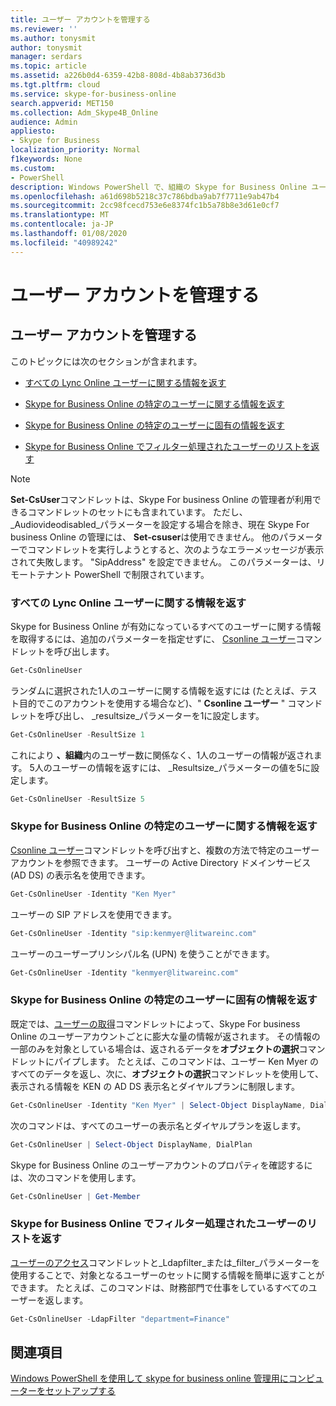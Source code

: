 ```yaml
---
title: ユーザー アカウントを管理する
ms.reviewer: ''
ms.author: tonysmit
author: tonysmit
manager: serdars
ms.topic: article
ms.assetid: a226b0d4-6359-42b8-808d-4b8ab3736d3b
ms.tgt.pltfrm: cloud
ms.service: skype-for-business-online
search.appverid: MET150
ms.collection: Adm_Skype4B_Online
audience: Admin
appliesto:
- Skype for Business
localization_priority: Normal
f1keywords: None
ms.custom:
- PowerShell
description: Windows PowerShell で、組織の Skype for Business Online ユーザーに関する情報を取得するには、Windows PowerShell でユーザーの取得コマンドレットを使用します。
ms.openlocfilehash: a61d698b5218c37c786bdba9ab7f7711e9ab47b4
ms.sourcegitcommit: 2cc98fcecd753e6e8374fc1b5a78b8e3d61e0cf7
ms.translationtype: MT
ms.contentlocale: ja-JP
ms.lasthandoff: 01/08/2020
ms.locfileid: "40989242"
---
```

# <a name="manage-user-accounts"></a>ユーザー アカウントを管理する

## <a name="manage-user-accounts"></a>ユーザー アカウントを管理する

このトピックには次のセクションが含まれます。

- [すべての Lync Online ユーザーに関する情報を返す](manage-user-accounts.md#BKMKReturnInfoAboutAllUsers)

- [Skype for Business Online の特定のユーザーに関する情報を返す](manage-user-accounts.md#BKMKReturnInfoSpecificUser)

- [Skype for Business Online の特定のユーザーに固有の情報を返す](manage-user-accounts.md#BKMKReturninfoSpecificUsers)

- [Skype for Business Online でフィルター処理されたユーザーのリストを返す](manage-user-accounts.md#BKMKReturnFilteredListofUsers)

> [!NOTE]
> **Set-CsUser**コマンドレットは、Skype For business Online の管理者が利用できるコマンドレットのセットにも含まれています。 ただし、 _Audiovideodisabled_パラメーターを設定する場合を除き、現在 Skype For business Online の管理には、 **Set-csuser**は使用できません。 他のパラメーターでコマンドレットを実行しようとすると、次のようなエラーメッセージが表示されて失敗します。 "SipAddress" を設定できません。 このパラメーターは、リモートテナント PowerShell で制限されています。

### <a name="return-information-about-all-your-skype-for-business-online-users"></a>すべての Lync Online ユーザーに関する情報を返す
<a name="BKMKReturnInfoAboutAllUsers"> </a>

Skype for Business Online が有効になっているすべてのユーザーに関する情報を取得するには、追加のパラメーターを指定せずに、 [Csonline ユーザー](https://go.microsoft.com/fwlink/p/?linkid=849603)コマンドレットを呼び出します。

```PowerShell
Get-CsOnlineUser
```

ランダムに選択された1人のユーザーに関する情報を返すには (たとえば、テスト目的でこのアカウントを使用する場合など)、" **Csonline ユーザー** " コマンドレットを呼び出し、 _resultsize_パラメーターを1に設定します。

```PowerShell
Get-CsOnlineUser -ResultSize 1
```

これにより **、組織**内のユーザー数に関係なく、1人のユーザーの情報が返されます。 5人のユーザーの情報を返すには、 _Resultsize_パラメーターの値を5に設定します。

```PowerShell
Get-CsOnlineUser -ResultSize 5
```

### <a name="return-information-for-a-specific-user-in-skype-for-business-online"></a>Skype for Business Online の特定のユーザーに関する情報を返す
<a name="BKMKReturnInfoSpecificUser"> </a>

[Csonline ユーザー](https://go.microsoft.com/fwlink/p/?linkid=849603)コマンドレットを呼び出すと、複数の方法で特定のユーザーアカウントを参照できます。 ユーザーの Active Directory ドメインサービス (AD DS) の表示名を使用できます。

```PowerShell
Get-CsOnlineUser -Identity "Ken Myer"
```

ユーザーの SIP アドレスを使用できます。

```PowerShell
Get-CsOnlineUser -Identity "sip:kenmyer@litwareinc.com"
```

ユーザーのユーザープリンシパル名 (UPN) を使うことができます。

```PowerShell
Get-CsOnlineUser -Identity "kenmyer@litwareinc.com"
```

### <a name="return-specific-information-for-specific-users-in-skype-for-business-online"></a>Skype for Business Online の特定のユーザーに固有の情報を返す
<a name="BKMKReturninfoSpecificUsers"> </a>

既定では、[ユーザーの取得](https://technet.microsoft.com/library/2bfafd70-a7d9-4308-a353-5ecf44249b53.aspx)コマンドレットによって、Skype For business Online のユーザーアカウントごとに膨大な量の情報が返されます。 その情報の一部のみを対象としている場合は、返されるデータを**オブジェクトの選択**コマンドレットにパイプします。 たとえば、このコマンドは、ユーザー Ken Myer のすべてのデータを返し、次に、**オブジェクトの選択**コマンドレットを使用して、表示される情報を KEN の AD DS 表示名とダイヤルプランに制限します。

```PowerShell
Get-CsOnlineUser -Identity "Ken Myer" | Select-Object DisplayName, DialPlan
```

次のコマンドは、すべてのユーザーの表示名とダイヤルプランを返します。

```PowerShell
Get-CsOnlineUser | Select-Object DisplayName, DialPlan
```

Skype for Business Online のユーザーアカウントのプロパティを確認するには、次のコマンドを使用します。

```PowerShell
Get-CsOnlineUser | Get-Member
```

### <a name="return-a-filtered-list-of-users-in-skype-for-business-online"></a>Skype for Business Online でフィルター処理されたユーザーのリストを返す
<a name="BKMKReturnFilteredListofUsers"> </a>

[ユーザーのアクセス](https://go.microsoft.com/fwlink/p/?linkid=849603)コマンドレットと_Ldapfilter_または_filter_パラメーターを使用することで、対象となるユーザーのセットに関する情報を簡単に返すことができます。 たとえば、このコマンドは、財務部門で仕事をしているすべてのユーザーを返します。

```PowerShell
Get-CsOnlineUser -LdapFilter "department=Finance"
```

## <a name="related-topics"></a>関連項目
[Windows PowerShell を使用して skype for business online 管理用にコンピューターをセットアップする](set-up-your-computer-for-windows-powershell.md)


